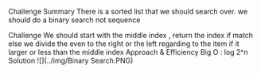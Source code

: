 Challenge Summary
There is a sorted list that we should search over. 
we should do a binary search not sequence 

Challenge
We should start with the middle index , return the index if match else we divide the even to the right or the left regarding to the item if it larger or less than the middle index 
Approach & Efficiency
Big O :
log 2^n
Solution
![](../img/Binary Search.PNG)